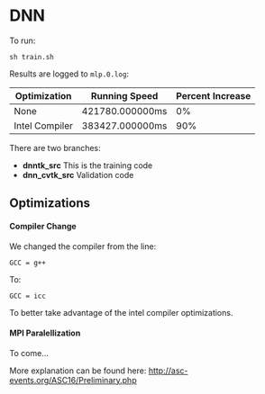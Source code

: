 # DNN

To run:
	
	sh train.sh

Results are logged to `mlp.0.log`:

| Optimization | Running Speed | Percent Increase |
| --- | --- | --- |
| None | 421780.000000ms | 0% |
| Intel Compiler | 383427.000000ms | 90% |

There are two branches:

* **dnntk_src**
	This is the training code
* **dnn_cvtk_src**
	Validation code

## Optimizations

#### Compiler Change
We changed the compiler from the line:

	GCC = g++

To:

	GCC = icc

To better take advantage of the intel compiler optimizations.

#### MPI Paralellization

To come...

More explanation can be found here: http://asc-events.org/ASC16/Preliminary.php
 


